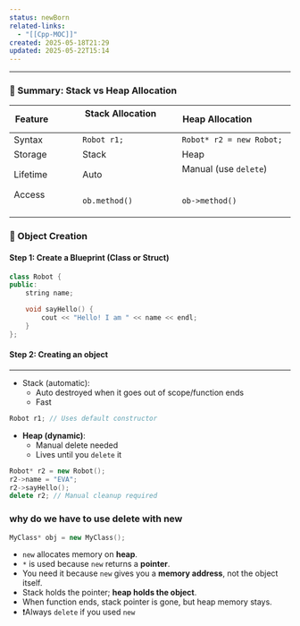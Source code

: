 ```yaml
---
status: newBorn
related-links:
  - "[[Cpp-MOC]]"
created: 2025-05-18T21:29
updated: 2025-05-22T15:14
---
```

---

### 🔹 Summary: Stack vs Heap Allocation
  
| Feature            | Stack Allocation         | Heap Allocation                |
| ------------------ | ------------------------ | ------------------------------ |
| Syntax             | `Robot r1;`              | `Robot* r2 = new Robot;`       |
| Storage            | Stack                    | Heap                           |
| Lifetime           | Auto                     | Manual (use `delete`)          |
| Access             | `ob.method()`            | `ob->method()`                 |
|                    |                          |                                |


### 🔹 Object Creation

#### Step 1: Create a Blueprint (Class or Struct)
```cpp
class Robot {
public:
    string name;

    void sayHello() {
        cout << "Hello! I am " << name << endl;
    }
};
```

#### Step 2: Creating an object
---
 - Stack (automatic):
	- Auto destroyed when it goes out of scope/function ends
	- Fast
```cpp
Robot r1; // Uses default constructor
```
- **Heap (dynamic)**:
	- Manual delete needed
	- Lives until you `delete` it
```cpp
Robot* r2 = new Robot();
r2->name = "EVA";
r2->sayHello();
delete r2; // Manual cleanup required
```

### why do we have to use delete with new

```cpp
MyClass* obj = new MyClass();
```


- `new` allocates memory on **heap**.
- `*` is used because `new` returns a **pointer**.
- You need it because `new` gives you a **memory address**, not the object itself.
- Stack holds the pointer; **heap holds the object**.
- When function ends, stack pointer is gone, but heap memory stays.
- ❗️Always `delete` if you used `new`
